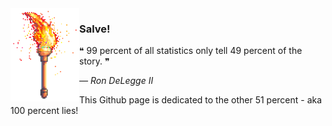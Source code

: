<img align="left" src="https://raw.githubusercontent.com/mosioc/mosioc/main/tor.png" style="width: 110px" alt="torch">

### Salve!
❝ 99 percent of all statistics only tell 49 percent of the story. ❞
<p><i>  ― Ron DeLegge II </i></p>
<p align="left">This Github page is dedicated to the other 51 percent - aka 100 percent lies!</p>

